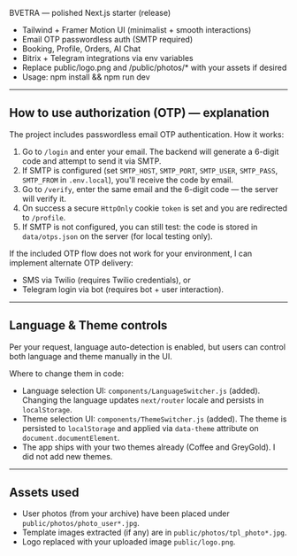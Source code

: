 
BVETRA — polished Next.js starter (release)
- Tailwind + Framer Motion UI (minimalist + smooth interactions)
- Email OTP passwordless auth (SMTP required)
- Booking, Profile, Orders, AI Chat
- Bitrix + Telegram integrations via env variables
- Replace public/logo.png and /public/photos/* with your assets if desired
- Usage: npm install && npm run dev


---
## How to use authorization (OTP) — explanation

The project includes passwordless email OTP authentication. How it works:
1. Go to `/login` and enter your email. The backend will generate a 6-digit code and attempt to send it via SMTP.
2. If SMTP is configured (set `SMTP_HOST`, `SMTP_PORT`, `SMTP_USER`, `SMTP_PASS`, `SMTP_FROM` in `.env.local`), you'll receive the code by email.
3. Go to `/verify`, enter the same email and the 6-digit code — the server will verify it.
4. On success a secure `HttpOnly` cookie `token` is set and you are redirected to `/profile`.
5. If SMTP is not configured, you can still test: the code is stored in `data/otps.json` on the server (for local testing only).

If the included OTP flow does not work for your environment, I can implement alternate OTP delivery:
- SMS via Twilio (requires Twilio credentials), or
- Telegram login via bot (requires bot + user interaction).

---
## Language & Theme controls

Per your request, language auto-detection is enabled, but users can control both language and theme manually in the UI.

Where to change them in code:
- Language selection UI: `components/LanguageSwitcher.js` (added). Changing the language updates `next/router` locale and persists in `localStorage`.
- Theme selection UI: `components/ThemeSwitcher.js` (added). The theme is persisted to `localStorage` and applied via `data-theme` attribute on `document.documentElement`.
- The app ships with your two themes already (Coffee and GreyGold). I did not add new themes.

---
## Assets used
- User photos (from your archive) have been placed under `public/photos/photo_user*.jpg`.
- Template images extracted (if any) are in `public/photos/tpl_photo*.jpg`.
- Logo replaced with your uploaded image `public/logo.png`.
